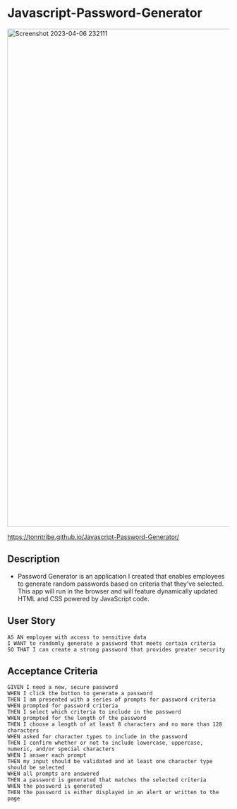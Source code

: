 # Javascript-Password-Generator

<img width="1128" alt="Screenshot 2023-04-06 232111" src="https://user-images.githubusercontent.com/127579030/230554798-07d58b8d-6806-40f1-bc8d-1d768e5cd2f8.png">

https://tonntribe.github.io/Javascript-Password-Generator/

## Description
- Password Generator is an application I created that enables employees to generate random passwords based on criteria that they’ve selected. This app will run in the browser and will feature dynamically updated HTML and CSS powered by JavaScript code.

## User Story

```
AS AN employee with access to sensitive data
I WANT to randomly generate a password that meets certain criteria
SO THAT I can create a strong password that provides greater security
```

## Acceptance Criteria

```
GIVEN I need a new, secure password
WHEN I click the button to generate a password
THEN I am presented with a series of prompts for password criteria
WHEN prompted for password criteria
THEN I select which criteria to include in the password
WHEN prompted for the length of the password
THEN I choose a length of at least 8 characters and no more than 128 characters
WHEN asked for character types to include in the password
THEN I confirm whether or not to include lowercase, uppercase, numeric, and/or special characters
WHEN I answer each prompt
THEN my input should be validated and at least one character type should be selected
WHEN all prompts are answered
THEN a password is generated that matches the selected criteria
WHEN the password is generated
THEN the password is either displayed in an alert or written to the page
